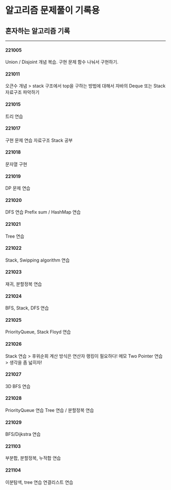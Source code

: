 # 알고리즘 문제풀이 기록용

## 혼자하는 알고리즘 기록
--------------

#### 221005
Union / Disjoint 개념 복습.
구현 문제 함수 나눠서 구현하기.

#### 221011
오큰수 개념 > stack 구조에서 top을 구하는 방법에 대해서
자바의 Deque 또는 Stack 자료구조 파악하기

#### 221015
트리 연습

#### 221017
구현 문제 연습
자료구조 Stack 공부

#### 221018
문자열
구현

#### 221019
DP 문제 연습

#### 221020
DFS 연습
Prefix sum / HashMap 연습

#### 221021
Tree 연습

#### 221022
Stack, Swipping algorithm 연습

#### 221023
재귀, 분할정복 연습

#### 221024
BFS, Stack, DFS 연습

#### 221025
PriorityQueue, Stack
Floyd 연습

#### 221026
Stack 연습 > 후위순회 계산 방식은 연산자 랭킹이 필요하다! 메모
Two Pointer 연습 > 생각을 좀 넓히자!

#### 221027
3D BFS 연습

#### 221028
PriorityQueue 연습
Tree 연습 / 분할정복 연습

#### 221029
BFS/Dijkstra 연습

#### 221103
부분합, 분할정복, 누적합 연습

#### 221104
이분탐색, tree 연습
연결리스트 연습
